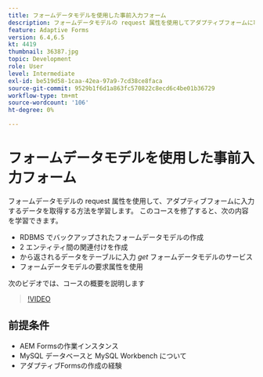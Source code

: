 ```yaml
---
title: フォームデータモデルを使用した事前入力フォーム
description: フォームデータモデルの request 属性を使用してアダプティブフォームに事前入力する
feature: Adaptive Forms
version: 6.4,6.5
kt: 4419
thumbnail: 36387.jpg
topic: Development
role: User
level: Intermediate
exl-id: be519d58-1caa-42ea-97a9-7cd38ce8faca
source-git-commit: 9529b1f6d1a863fc570822c8ecd6c4be01b36729
workflow-type: tm+mt
source-wordcount: '106'
ht-degree: 0%

---
```


# フォームデータモデルを使用した事前入力フォーム

フォームデータモデルの request 属性を使用して、アダプティブフォームに入力するデータを取得する方法を学習します。
このコースを修了すると、次の内容を学習できます。

* RDBMS でバックアップされたフォームデータモデルの作成
* 2 エンティティ間の関連付けを作成
* から返されるデータをテーブルに入力 _get_ フォームデータモデルのサービス
* フォームデータモデルの要求属性を使用

次のビデオでは、コースの概要を説明します
>[!VIDEO](https://video.tv.adobe.com/v/36387/quality=9)

## 前提条件

* AEM Formsの作業インスタンス
* MySQL データベースと MySQL Workbench について
* アダプティブFormsの作成の経験
